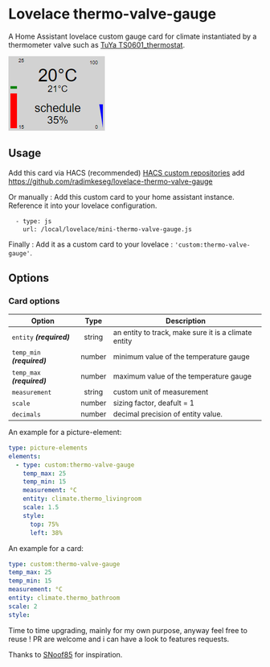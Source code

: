 # Lovelace thermo-valve-gauge

A Home Assistant lovelace custom gauge card for climate instantiated by a thermometer valve such as [TuYa TS0601_thermostat](https://www.zigbee2mqtt.io/devices/TS0601_thermostat.html).

![climate-with-temps-and-valve-position](https://github.com/radimkeseg/lovelace-thermo-valve-gauge/blob/main/images/thermo-valve-gauge.png)

## Usage
Add this card via HACS (recommended)
[HACS custom repositories](https://hacs.xyz/docs/faq/custom_repositories) add https://github.com/radimkeseg/lovelace-thermo-valve-gauge

Or manually :
Add this custom card to your home assistant instance. Reference it into your lovelace configuration.
```
  - type: js
    url: /local/lovelace/mini-thermo-valve-gauge.js
```

Finally :
Add it as a custom card to your lovelace : `'custom:thermo-valve-gauge'`.

## Options
### Card options
| **Option** | **Type** | **Description** |
|-|:-:|-|
| `entity` ***(required)*** | string | an entity to track, make sure it is a climate entity |
| `temp_min` ***(required)*** | number | minimum value of the temperature gauge |
| `temp_max` ***(required)*** | number | maximum value of the temperature gauge |
| `measurement` | string | custom unit of measurement |
| `scale` | number | sizing factor, deafult = 1 |
| `decimals` | number | decimal precision of entity value. |

An example for a picture-element:
```yaml
type: picture-elements
elements:
  - type: custom:thermo-valve-gauge
    temp_max: 25
    temp_min: 15
    measurement: °C
    entity: climate.thermo_livingroom
    scale: 1.5
    style:
      top: 75%
      left: 38%
```

An example for a card:
```yaml
type: custom:thermo-valve-gauge
temp_max: 25
temp_min: 15
measurement: °C
entity: climate.thermo_bathroom
scale: 2
style:
```

Time to time upgrading, mainly for my own purpose, anyway feel free to reuse ! 
PR are welcome and i can have a look to features requests.

Thanks to [SNoof85](https://github.com/SNoof85/lovelace-tempometer-gauge-card) for inspiration.
